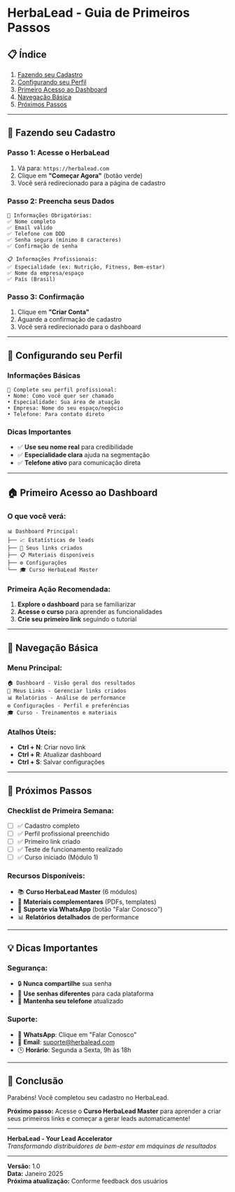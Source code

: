 # HerbaLead - Guia de Primeiros Passos

## 📋 **Índice**
1. [Fazendo seu Cadastro](#fazendo-seu-cadastro)
2. [Configurando seu Perfil](#configurando-seu-perfil)
3. [Primeiro Acesso ao Dashboard](#primeiro-acesso-ao-dashboard)
4. [Navegação Básica](#navegação-básica)
5. [Próximos Passos](#próximos-passos)

---

## 🎯 **Fazendo seu Cadastro**

### **Passo 1: Acesse o HerbaLead**
1. Vá para: `https://herbalead.com`
2. Clique em **"Começar Agora"** (botão verde)
3. Você será redirecionado para a página de cadastro

### **Passo 2: Preencha seus Dados**
```
📝 Informações Obrigatórias:
✅ Nome completo
✅ Email válido
✅ Telefone com DDD
✅ Senha segura (mínimo 8 caracteres)
✅ Confirmação de senha

📋 Informações Profissionais:
✅ Especialidade (ex: Nutrição, Fitness, Bem-estar)
✅ Nome da empresa/espaço
✅ País (Brasil)
```

### **Passo 3: Confirmação**
1. Clique em **"Criar Conta"**
2. Aguarde a confirmação de cadastro
3. Você será redirecionado para o dashboard

---

## 👤 **Configurando seu Perfil**

### **Informações Básicas**
```
🎯 Complete seu perfil profissional:
• Nome: Como você quer ser chamado
• Especialidade: Sua área de atuação
• Empresa: Nome do seu espaço/negócio
• Telefone: Para contato direto
```

### **Dicas Importantes**
- ✅ **Use seu nome real** para credibilidade
- ✅ **Especialidade clara** ajuda na segmentação
- ✅ **Telefone ativo** para comunicação direta

---

## 🏠 **Primeiro Acesso ao Dashboard**

### **O que você verá:**
```
📊 Dashboard Principal:
├── 📈 Estatísticas de leads
├── 🔗 Seus links criados
├── 📋 Materiais disponíveis
├── ⚙️ Configurações
└── 🎓 Curso HerbaLead Master
```

### **Primeira Ação Recomendada:**
1. **Explore o dashboard** para se familiarizar
2. **Acesse o curso** para aprender as funcionalidades
3. **Crie seu primeiro link** seguindo o tutorial

---

## 🧭 **Navegação Básica**

### **Menu Principal:**
```
🏠 Dashboard - Visão geral dos resultados
🔗 Meus Links - Gerenciar links criados
📊 Relatórios - Análise de performance
⚙️ Configurações - Perfil e preferências
🎓 Curso - Treinamentos e materiais
```

### **Atalhos Úteis:**
- **Ctrl + N**: Criar novo link
- **Ctrl + R**: Atualizar dashboard
- **Ctrl + S**: Salvar configurações

---

## 🚀 **Próximos Passos**

### **Checklist de Primeira Semana:**
- [ ] ✅ Cadastro completo
- [ ] ✅ Perfil profissional preenchido
- [ ] ✅ Primeiro link criado
- [ ] ✅ Teste de funcionamento realizado
- [ ] ✅ Curso iniciado (Módulo 1)

### **Recursos Disponíveis:**
- 📚 **Curso HerbaLead Master** (6 módulos)
- 📄 **Materiais complementares** (PDFs, templates)
- 💬 **Suporte via WhatsApp** (botão "Falar Conosco")
- 📊 **Relatórios detalhados** de performance

---

## 💡 **Dicas Importantes**

### **Segurança:**
- 🔒 **Nunca compartilhe** sua senha
- 🔄 **Use senhas diferentes** para cada plataforma
- 📱 **Mantenha seu telefone** atualizado

### **Suporte:**
- 💬 **WhatsApp**: Clique em "Falar Conosco"
- 📧 **Email**: suporte@herbalead.com
- 🕒 **Horário**: Segunda a Sexta, 9h às 18h

---

## 🎯 **Conclusão**

Parabéns! Você completou seu cadastro no HerbaLead. 

**Próximo passo:** Acesse o **Curso HerbaLead Master** para aprender a criar seus primeiros links e começar a gerar leads automaticamente!

---

**HerbaLead - Your Lead Accelerator**  
*Transformando distribuidores de bem-estar em máquinas de resultados*

---

**Versão:** 1.0  
**Data:** Janeiro 2025  
**Próxima atualização:** Conforme feedback dos usuários
















